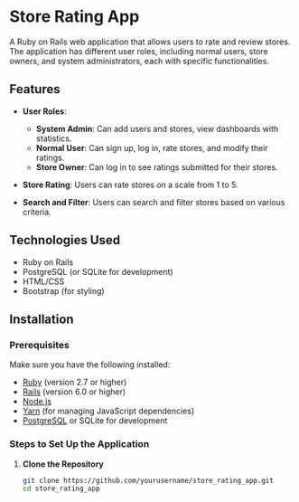 # Store Rating App

A Ruby on Rails web application that allows users to rate and review stores. The application has different user roles, including normal users, store owners, and system administrators, each with specific functionalities.

## Features

- **User Roles**:
  - **System Admin**: Can add users and stores, view dashboards with statistics.
  - **Normal User**: Can sign up, log in, rate stores, and modify their ratings.
  - **Store Owner**: Can log in to see ratings submitted for their stores.

- **Store Rating**: Users can rate stores on a scale from 1 to 5.
- **Search and Filter**: Users can search and filter stores based on various criteria.

## Technologies Used

- Ruby on Rails
- PostgreSQL (or SQLite for development)
- HTML/CSS
- Bootstrap (for styling)

## Installation

### Prerequisites

Make sure you have the following installed:

- [Ruby](https://www.ruby-lang.org/en/documentation/installation/) (version 2.7 or higher)
- [Rails](https://rubyonrails.org/) (version 6.0 or higher)
- [Node.js](https://nodejs.org/)
- [Yarn](https://classic.yarnpkg.com/en/docs/install/#windows-stable) (for managing JavaScript dependencies)
- [PostgreSQL](https://www.postgresql.org/download/) or SQLite for development

### Steps to Set Up the Application

1. **Clone the Repository**

   ```bash
   git clone https://github.com/yourusername/store_rating_app.git
   cd store_rating_app
